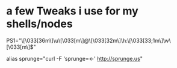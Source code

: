 a few Tweaks i use for my shells/nodes
===========
PS1="\\[\\033[36m\\]\\u\\[\\033[m\\]@\\[\\033[32m\\]\\h:\\[\\033[33;1m\\]\\w\\[\\033[m\\]\$"

alias sprunge="curl -F 'sprunge=<-' http://sprunge.us" 
